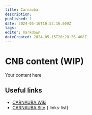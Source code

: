 ```yaml
---
title: Carnauba
description: 
published: 1
date: 2024-05-16T16:52:16.600Z
tags: 
editor: markdown
dateCreated: 2024-05-15T20:28:26.408Z
---
```


# CNB content (WIP)
Your content here

## Useful links

- [CARNAUBA Wiki](/Beamlines/Carnauba/cnb_intro)
- [CARNAUBA Site](https://lnls.cnpem.br/grupos/carnauba)
{.links-list}